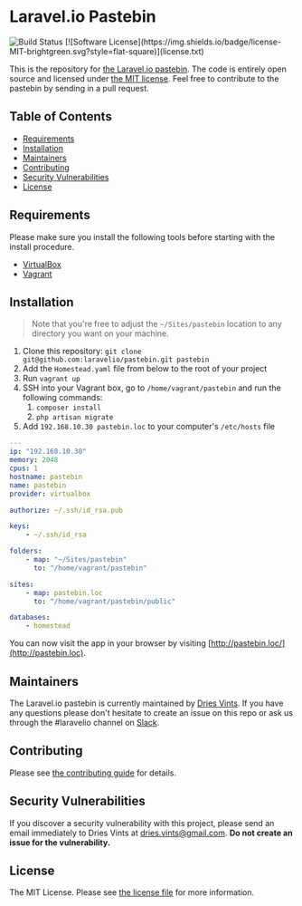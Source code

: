 # Laravel.io Pastebin

<img src="https://travis-ci.org/laravelio/pastebin.svg?branch=master" alt="Build Status">
[![Software License](https://img.shields.io/badge/license-MIT-brightgreen.svg?style=flat-square)](license.txt)

This is the repository for [the Laravel.io pastebin](https://paste.laravel.io). The code is entirely open source and licensed under [the MIT license](license.txt). Feel free to contribute to the pastebin by sending in a pull request.

## Table of Contents

- [Requirements](#requirements)
- [Installation](#installation)
- [Maintainers](#maintainers)
- [Contributing](#contributing)
- [Security Vulnerabilities](#security-vulnerabilities)
- [License](#license)

## Requirements

Please make sure you install the following tools before starting with the install procedure.

- [VirtualBox](https://www.virtualbox.org/)
- [Vagrant](https://www.vagrantup.com/)

## Installation

> Note that you're free to adjust the `~/Sites/pastebin` location to any directory you want on your machine.

1. Clone this repository: `git clone git@github.com:laravelio/pastebin.git pastebin`
2. Add the `Homestead.yaml` file from below to the root of your project
3. Run `vagrant up`
4. SSH into your Vagrant box, go to `/home/vagrant/pastebin` and run the following commands:
    1. `composer install`
    2. `php artisan migrate`
5. Add `192.168.10.30 pastebin.loc` to your computer's `/etc/hosts` file

```yaml
---
ip: "192.168.10.30"
memory: 2048
cpus: 1
hostname: pastebin
name: pastebin
provider: virtualbox

authorize: ~/.ssh/id_rsa.pub

keys:
    - ~/.ssh/id_rsa

folders:
    - map: "~/Sites/pastebin"
      to: "/home/vagrant/pastebin"

sites:
    - map: pastebin.loc
      to: "/home/vagrant/pastebin/public"

databases:
    - homestead
```

You can now visit the app in your browser by visiting [http://pastebin.loc/](http://pastebin.loc).

## Maintainers

The Laravel.io pastebin is currently maintained by [Dries Vints](https://github.com/driesvints). If you have any questions please don't hesitate to create an issue on this repo or ask us through the #laravelio channel on [Slack](https://larachat.slack.com).

## Contributing

Please see [the contributing guide](contributing.md) for details.

## Security Vulnerabilities

If you discover a security vulnerability with this project, please send an email immediately to Dries Vints at [dries.vints@gmail.com](mailto:dries.vints@gmail.com). **Do not create an issue for the vulnerability.**

## License

The MIT License. Please see [the license file](license.txt) for more information.
